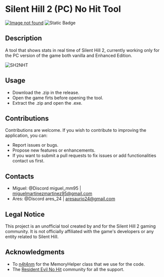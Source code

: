 # Silent Hill 2 (PC) No Hit Tool
[![Image not found](https://img.shields.io/badge/Download%20the%20latest%20version%20here-limegreen?style=for-the-badge)](https://github.com/miguelmm95/Silent-Hill-2-NHT-minimalist/releases/tag/Tools)
![Static Badge](https://img.shields.io/badge/YouTube%20tutorial%20(Coming%20soon)-red?style=for-the-badge&link=https%3A%2F%2Fgithub.com%2Fmiguelmm95%2FSilent-Hill-2-NHT-minimalist%2Freleases%2Ftag%2FTools)
## **Description**

A tool that shows stats in real time of Silent Hill 2, currently working only for the PC version of the game both vanilla and Enhanced Edition.

![SH2NHT](https://github.com/miguelmm95/Silent-Hill-2-NHT-minimalist/assets/79021700/59ff1674-0f26-4f49-9db2-45471df4f2f6)

## **Usage**

- Download the .zip in the release.
- Open the game firts before opening the tool.
- Extract the .zip and open the .exe.

## **Contributions**

Contributions are welcome. If you wish to contribute to improving the application, you can:

- Report issues or bugs.
- Propose new features or enhancements.
- If you want to submit a pull requests to fix issues or add functionalities contact us first.

## **Contacts**

- Miguel: @Discord miguel_mm95 | miguelmartinezmartinez95@gmail.com
- Ares: @Discord ares_24 | aresaurio24@gmail.com

## **Legal Notice**

This project is an unofficial tool created by and for the Silent Hill 2 gaming community. It is not officially affiliated with the game's developers or any entity related to Silent Hill.

## **Acknowledgments**

- To [n4t4nm](https://n4t4nm.github.io) for the MemoryHelper class that we use for the code.
- The [Resident Evil No Hit](https://discord.gg/hJHeYtHKsQ) community for all the support.
